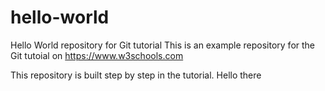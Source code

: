 # hello-world
Hello World repository for Git tutorial
This is an example repository for the Git tutoial on https://www.w3schools.com

This repository is built step by step in the tutorial.
Hello
there